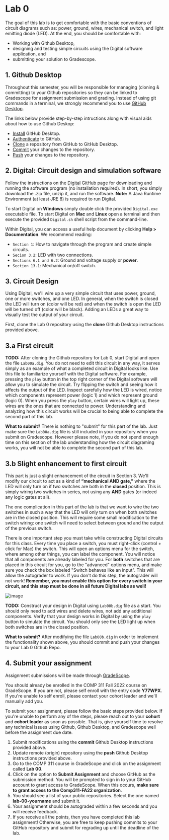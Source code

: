 # Lab 0
The goal of this lab is to get comfortable with the basic conventions of circuit diagrams such as: power, ground, wires, mechanical switch, and light emitting diode (LED). At the end, you should be comfortable with:
- Working with Github Desktop,
- designing and testing simple circuits using the Digital software application, and 
- submitting your solution to Gradescope.

## 1. Github Desktop

Throughout this semester, you will be responsible for managing (cloning & committing) to your Github repositories so they can be linked to Gradescope for assignment submission and grading. Instead of using git commands in a terminal, we strongly recommend you to use [GitHub Desktop](https://desktop.github.com/). 

The links below provide step-by-step intructions along with visual aids about how to use Github Deskop:
* [Install](https://docs.github.com/en/desktop/installing-and-configuring-github-desktop/installing-and-authenticating-to-github-desktop/installing-github-desktop) GitHub Desktop.
* [Authenticate](https://docs.github.com/en/desktop/installing-and-configuring-github-desktop/installing-and-authenticating-to-github-desktop/authenticating-to-github) to GitHub.
* [Clone](https://docs.github.com/en/desktop/contributing-and-collaborating-using-github-desktop/adding-and-cloning-repositories/cloning-a-repository-from-github-to-github-desktop) a repository from GitHub to GitHub Desktop.
* [Commit](https://docs.github.com/en/desktop/contributing-and-collaborating-using-github-desktop/making-changes-in-a-branch/committing-and-reviewing-changes-to-your-project) your changes to the repository.
* [Push](https://docs.github.com/en/desktop/contributing-and-collaborating-using-github-desktop/making-changes-in-a-branch/pushing-changes-to-github) your changes to the repository. 

## 2. Digital: Circuit design and simulation software

Follow the instructions on the [Digital](https://github.com/hneemann/Digital) GitHub page for downloading and running the software program (no installation required). In short, you simply download the .zip file, unzip it, and run the software. **Note:** A Java Runtime Environment (at least JRE 8) is required to run Digital.

To start Digital on **Windows** simply double click the provided `Digital.exe` executable file. To start Digital on **Mac** and **Linux** open a terminal and then execute the provided `Digital.sh` shell script from the command-line. 

Within Digital, you can access a useful help document by clicking **Help > Documentation**. We recommend reading:
- `Section 1`: How to navigate through the program and create simple circuits. 
- `Secion 3.2`: LED with two connections.
- `Sections 6.1 and 6.2`: Ground and voltage supply or **power**.
- `Section 13.1`: Mechanical on/off switch.

## 3. Circuit Design

Using Digital, we'll wire up a very simple circuit that uses power, ground, one or more switches, and one LED. In general, when the switch is closed the LED will turn on (color will be red) and when the switch is open the LED will be turned off (color will be black). Adding an LEDs a great way to visually test the output of your circuit.

First, clone the Lab 0 repository using the **clone** Github Desktop instructions provided above.

## 3.a First circuit

**TODO:** After cloning the Github repository for Lab 0, start Digital and open the file `Lab00a.dig`. You do not need to edit this circuit in any way, it serves simply as an example of what a completed circuit in Digital looks like. Use this file to familiarize yourself with the Digital software. For example, pressing the `play` button in the top right corner of the Digital software will allow you to simulate the circuit. Try flipping the switch and seeing how it affects the output of the LED. Inspect carefully how the LED is wired, notice which components represent power (logic 1) and which represent ground (logic 0). When you press the `play` button, certain wires will light up, these wires are the ones that are connected to power. Understanding and analyzing how this circuit works will be crucial to being able to complete the second part of this lab.


**What to submit?** There is nothing to "submit" for this part of the lab. Just make sure the `Lab00a.dig` file is still included in your repository when you submit on Gradescope. However please note, if you do not spend enough time on this section of the lab understanding how the circuit diagraming works, you will not be able to complete the second part of this lab.

## 3.b Slight enhancement to first circuit

This part is just a slight enhancement of the circuit in Section 3. We'll modify our circuit to act as a kind of **“mechanical AND gate,”** where the LED will only turn on if two switches are both in the **closed** position. This is simply wiring two switches in series, not using any **AND** gates (or indeed any logic gates at all). 

The one complication in this part of the lab is that we want to wire the two switches in such a way that the LED will only turn on when both switches are in the closed position. This will require some small modification to the switch wiring: one switch will need to select between ground and the output of the previous switch.

There is one important step you must take while constructing Digital circuits for this class. Every time you place a switch, you must right-click (control + click for Mac) the switch. This will open an options menu for the switch, where among other things, you can label the component. You will notice that all components are already labeled for you. For **both** switches that are placed in this circuit for you, go to the "advanced" options menu, and make sure you check the box labeled "Switch behaves like an input". This will allow the autograder to work. If you don't do this step, the autograder will not work! **Remember, you must enable this option for every switch in your circuit, and this step must be done in all future Digital labs as well!**

![image](https://user-images.githubusercontent.com/55986131/149873493-8da11454-750e-466d-b3ae-31c0fd0025d6.png)

**TODO:** Construct your design in Digital using `Lab00b.dig` file as a start. You should only need to add wires and delete wires, not add any additional components. Verify that your design works in Digital by using the `play` button to simulate the circuit. You should only see the LED light up when both switches are in the closed position. 

**What to submit?** After modifying the file `Lab00b.dig` in order to implement the functionality shown above, you should commit and push your changes to your Lab 0 Github Repo.

## 4. Submit your assignment
Assignment submissions will be made through [GradeScope](https://www.gradescope.com).

You should already be enrolled in the COMP 311 Fall 2022 course on GradeScope. If you are not, please self enroll with the entry code **Y77WPX**. If you're unable to self enroll, please contact your cohort leader and we'll manually add you.

To submit your assignment, please follow the basic steps provided below. If you're unable to perform any of the steps, please reach out to your **cohort** and **cohort leader** as soon as possible. That is, give yourself time to resolve any technical issues using Github, Github Desktop, and Gradescope well before the assignment due date.

1. Submit modifications using the **commit** Github Desktop instructions provided above.
2. Update remote (origin) repository using the **push** Github Desktop instructions provided above.
3. Go to the COMP 311 course in GradeScope and click on the assignment called **Lab 00**.
4. Click on the option to **Submit Assignment** and choose GitHub as the submission method. You will be prompted to sign in to your GitHub account to grant access to GradeScope. When this occurs, **make sure to grant access to the Comp311-FA22 organization**.
5. You should see a list of your public repositories. Select the one named **lab-00-yourname** and submit it.
6. Your assignment should be autograded within a few seconds and you will receive feedback.
7. If you receive all the points, then you have completed this lab assignment! Otherwise, you are free to keep pushing commits to your GitHub repository and submit for regrading up until the deadline of the lab.


